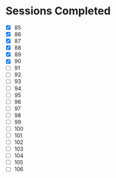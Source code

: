 # Sessions Completed
- [x] 85
- [x] 86
- [x] 87
- [x] 88
- [x] 89
- [x] 90
- [ ] 91
- [ ] 92
- [ ] 93
- [ ] 94
- [ ] 95
- [ ] 96
- [ ] 97
- [ ] 98
- [ ] 99
- [ ] 100
- [ ] 101
- [ ] 102
- [ ] 103
- [ ] 104
- [ ] 105
- [ ] 106